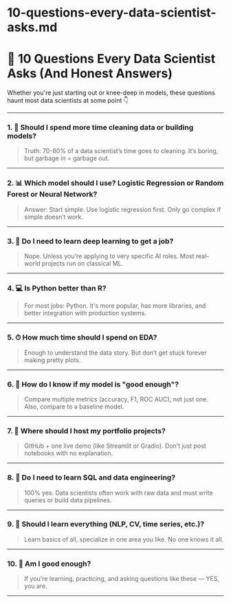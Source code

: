 # 10-questions-every-data-scientist-asks.md

# 🤯 10 Questions Every Data Scientist Asks (And Honest Answers)

Whether you're just starting out or knee-deep in models, these questions haunt most data scientists at some point 👇

---

### 1. 🧼 Should I spend more time cleaning data or building models?
> Truth: 70-80% of a data scientist’s time goes to cleaning. It’s boring, but garbage in = garbage out.

---

### 2. 📊 Which model should I use? Logistic Regression or Random Forest or Neural Network?
> Answer: Start simple. Use logistic regression first. Only go complex if simple doesn’t work.

---

### 3. 🤖 Do I need to learn deep learning to get a job?
> Nope. Unless you're applying to very specific AI roles. Most real-world projects run on classical ML.

---

### 4. 💻 Is Python better than R?
> For most jobs: Python. It's more popular, has more libraries, and better integration with production systems.

---

### 5. ⏱ How much time should I spend on EDA?
> Enough to understand the data story. But don’t get stuck forever making pretty plots.

---

### 6. 🧪 How do I know if my model is "good enough"?
> Compare multiple metrics (accuracy, F1, ROC AUC), not just one. Also, compare to a baseline model.

---

### 7. 📁 Where should I host my portfolio projects?
> GitHub + one live demo (like Streamlit or Gradio). Don’t just post notebooks with no explanation.

---

### 8. 🤝 Do I need to learn SQL and data engineering?
> 100% yes. Data scientists often work with raw data and must write queries or build data pipelines.

---

### 9. 🧠 Should I learn everything (NLP, CV, time series, etc.)?
> Learn basics of all, specialize in one area you like. No one knows it all.

---

### 10. 🎯 Am I good enough?
> If you're learning, practicing, and asking questions like these — YES, you are.

---


